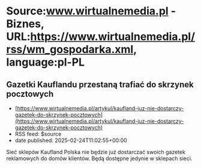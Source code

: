 # Source:www.wirtualnemedia.pl - Biznes, URL:https://www.wirtualnemedia.pl/rss/wm_gospodarka.xml, language:pl-PL

## Gazetki Kauflandu przestaną trafiać do skrzynek pocztowych
 - [https://www.wirtualnemedia.pl/artykul/kaufland-juz-nie-dostarczy-gazetek-do-skrzynek-pocztowych](https://www.wirtualnemedia.pl/artykul/kaufland-juz-nie-dostarczy-gazetek-do-skrzynek-pocztowych)
 - RSS feed: $source
 - date published: 2025-02-24T11:02:55+00:00

Sieć sklepów Kaufland Polska nie będzie już dostarczać swoich gazetek reklamowych do domów klientów. Będą dostępne jedynie w sklepach sieci.

